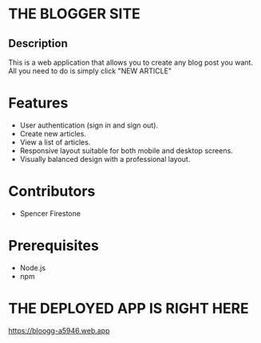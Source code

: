 # THE BLOGGER SITE

## Description
This is a web application that allows you to create any blog post you want. All you need to do is simply click "NEW ARTICLE"


# Features
- User authentication (sign in and sign out).
- Create new articles.
- View a list of articles.
- Responsive layout suitable for both mobile and desktop screens.
- Visually balanced design with a professional layout.

# Contributors
- Spencer Firestone

# Prerequisites
- Node.js
- npm 

# THE DEPLOYED APP IS RIGHT HERE
https://bloogg-a5946.web.app

